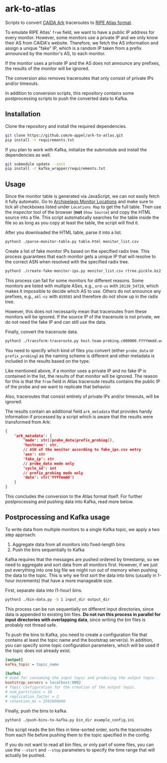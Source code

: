 # ark-to-atlas

Scripts to convert [CAIDA Ark](https://www.caida.org/projects/ark/) traceroutes to [RIPE Atlas
format](https://atlas.ripe.net/docs/apis/result-format/#version-5000-traceroute-v6-traceroute).

To emulate RIPE Atlas' `from` field, we want to have a public IP address for every
monitor. However, some monitors use a private IP and we only know their AS from CAIDA's
website. Therefore, we fetch the AS information and assign a unique "fake" IP, which is a
random IP taken from a prefix announced by the monitor's AS, to each monitor.

If the monitor uses a private IP and the AS does not announce any prefixes, the results
of the monitor will be ignored.

The conversion also removes traceroutes that only consist of private IPs and/or
timeouts.

In addition to conversion scripts, this repository contains some postprocessing scripts
to push the converted data to Kafka.

## Installation

Clone the repository and install the required dependencies.

```bash
git clone https://github.com/m-appel/ark-to-atlas.git
pip install -r requirements.txt
```

If you plan to work with Kafka, initialize the submodule and install the dependencies as
well.

```bash
git submodule update --init
pip install -r kafka_wrapper/requirements.txt
```

## Usage

Since the monitor table is generated via JavaScript, we can not easily fetch it fully automatic. Go
to [Archipelago Monitor Locations](https://www.caida.org/projects/ark/locations/) and make sure to
tick all checkboxes listed under `Locations Map` to get the full table. Then use the *inspector*
tool of the browser (**not** `Show Source`) and copy the HTML source into a file.  This script
automatically searches for the table inside the file so as long as you copy at least the table, the
script will find it.

After you downloaded the HTML table, parse it into a list.

```bash
python3 ./parse-monitor-table.py table.html monitor_list.csv
```

Create a list of fake monitor IPs based on the specified radix tree. This process
guarantees that each monitor gets a unique IP that will resolve to the correct ASN when
resolved with the specified radix tree.

```bash
python3 ./create-fake-monitor-ips.py monitor_list.csv rtree.pickle.bz2 fake_ips.csv
```

This process can fail for some monitors for different reasons. Some monitors are listed with
multiple ASes, e.g., `ord-us` with `20130_54728`, which makes it impossible to decide which AS to
use. Others do not announce any prefixes, e.g., `akl-nz` with `AS9503` and therefore do not show up
in the radix tree.

However, this does not necessarily mean that traceroutes from these monitors will be
ignored. If the source IP of the traceroute is not private, we do not need the fake IP
and can still use the data.

Finally, convert the traceroute data.

```bash
python3 ./transform-traceroute.py host.team-probing.c000000.YYYYmmdd.warts.gz fake_ips.csv probe_data output_dir/
```

You need to specify which kind of files you convert (either `probe_data` or
`prefix_probing`) as the naming scheme is different and other metadata is included in
the results based on the type.

Like mentioned above, if a monitor uses a private IP and no fake IP is contained in the
list, the results of that monitor will be ignored. The reason for this is that the
`from` field in Atlas traceroute results contains the public IP of the probe and we want
to replicate that behavior.

Also, traceroutes that consist entirely of private IPs and/or timeouts, will be ignored.

The results contain an additional field `ark_metadata` that provides handy information
if processed by a script which is aware that the results were transformed from Ark:

```json
{
    'ark_metadata': {
        'mode': str([probe_data|prefix_probing]),
        'hostname': str,
        // ASN of the monitor according to fake_ips.csv entry
        'asn': str
        'fake_ip': str
        // probe_data mode only
        'cycle_id': int
        // prefix_probing mode only
        'date': str('YYYYmmdd')
    }
}
```

This concludes the conversion to the Atlas format itself. For further postprocessing and
pushing data into Kafka, read more below.

## Postprocessing and Kafka usage

To write data from multiple monitors to a single Kafka topic, we apply a two step
approach:

1. Aggregate data from all monitors into fixed-length bins
2. Push the bins sequentially to Kafka

Kafka requires that the messages are pushed ordered by timestamp, so we need to
aggregate and sort data from all monitors first. However, if we just put everything into
one big file we might run out of memory when pushing the data to the topic. This is why
we first sort the data into bins (usually in 1-hour increments) that have a more
manageable size.

First, separate data into (1-hour) bins.

```bash
python3 ./bin-data.py -b 1 input_dir output_dir
```

This process can be run sequentially on different input directories, since data is
appended to existing bin files. **Do not run this process in parallel for input
directories with overlapping data**, since writing the bin files is probably not thread
safe.

To push the bins to Kafka, you need to create a configuration file that contains at
least the topic name and the bootstrap server(s). In addition, you can specify some
topic configuration parameters, which will be used if the topic does not already exist.

```ini
[output]
kafka_topic = topic_name

[kafka]
# Used for consuming the input topic and producing the output topic.
bootstrap_servers = localhost:9092
# Topic configuration for the creation of the output topic.
# num_partitions = 10
# replication_factor = 2
# retention_ms = 2592000000
```

Finally, push the bins to kafka.

```bash
python3 ./push-bins-to-kafka.py bin_dir example_config.ini
```

This script reads the bin files in time-sorted order, sorts the traceroutes from each
file before pushing them to the topic specified in the config.

If you do not want to read all bin files, or only part of some files, you can use the
`--start` and `--stop` parameters to specify the time range that will actually be
pushed.
